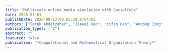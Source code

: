 ```yaml
---
title: "Multiscale online media simulation with SocialCube"
date: 2020-01-01
publishDate: 2020-08-13T09:05:29.076470Z
authors: ["Tarek Abdelzaher", "Jiawei Han", "Yifan Hao", "Andong Jing", "Dongxin Liu", "Shengzhong Liu", "Hoang Hai Nguyen", "David M Nicol", "Huajie Shao", "Tianshi Wang", " others"]
publication_types: ["2"]
abstract: ""
featured: false
publication: "*Computational and Mathematical Organization Theory*"
---
```


